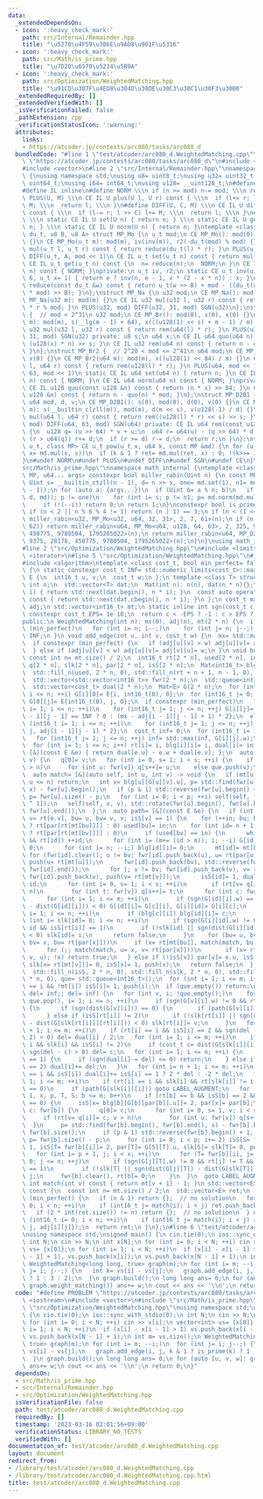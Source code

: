 ```yaml
---
data:
  _extendedDependsOn:
  - icon: ':heavy_check_mark:'
    path: src/Internal/Remainder.hpp
    title: "\u5270\u4F59\u306E\u9AD8\u901F\u5316"
  - icon: ':heavy_check_mark:'
    path: src/Math/is_prime.hpp
    title: "\u7D20\u6570\u5224\u5B9A"
  - icon: ':heavy_check_mark:'
    path: src/Optimization/WeightedMatching.hpp
    title: "\u91CD\u307F\u4ED8\u304D\u30DE\u30C3\u30C1\u30F3\u30B0"
  _extendedRequiredBy: []
  _extendedVerifiedWith: []
  _isVerificationFailed: false
  _pathExtension: cpp
  _verificationStatusIcon: ':warning:'
  attributes:
    links:
    - https://atcoder.jp/contests/arc080/tasks/arc080_d
  bundledCode: "#line 1 \"test/atcoder/arc080_d.WeightedMatching.cpp\"\n#define PROBLEM\
    \ \"https://atcoder.jp/contests/arc080/tasks/arc080_d\"\n#include <iostream>\n\
    #include <vector>\n#line 2 \"src/Internal/Remainder.hpp\"\nnamespace math_internal\
    \ {\nusing namespace std;\nusing u8= uint8_t;\nusing u32= uint32_t;\nusing u64=\
    \ uint64_t;\nusing i64= int64_t;\nusing u128= __uint128_t;\n#define CE constexpr\n\
    #define IL inline\n#define NORM \\\n if (n >= mod) n-= mod; \\\n return n\n#define\
    \ PLUS(U, M) \\\n CE IL U plus(U l, U r) const { \\\n  if (l+= r; l >= M) l-=\
    \ M; \\\n  return l; \\\n }\n#define DIFF(U, C, M) \\\n CE IL U diff(U l, U r)\
    \ const { \\\n  if (l-= r; l >> C) l+= M; \\\n  return l; \\\n }\n#define SGN(U)\
    \ \\\n static CE IL U set(U n) { return n; } \\\n static CE IL U get(U n) { return\
    \ n; } \\\n static CE IL U norm(U n) { return n; }\ntemplate <class u_t, class\
    \ du_t, u8 B, u8 A> struct MP_Mo {\n u_t mod;\n CE MP_Mo(): mod(0), iv(0), r2(0)\
    \ {}\n CE MP_Mo(u_t m): mod(m), iv(inv(m)), r2(-du_t(mod) % mod) {}\n CE IL u_t\
    \ mul(u_t l, u_t r) const { return reduce(du_t(l) * r); }\n PLUS(u_t, mod << 1)\n\
    \ DIFF(u_t, A, mod << 1)\n CE IL u_t set(u_t n) const { return mul(n, r2); }\n\
    \ CE IL u_t get(u_t n) const {\n  n= reduce(n);\n  NORM;\n }\n CE IL u_t norm(u_t\
    \ n) const { NORM; }\nprivate:\n u_t iv, r2;\n static CE u_t inv(u_t n, int e=\
    \ 6, u_t x= 1) { return e ? inv(n, e - 1, x * (2 - x * n)) : x; }\n CE IL u_t\
    \ reduce(const du_t &w) const { return u_t(w >> B) + mod - ((du_t(u_t(w) * iv)\
    \ * mod) >> B); }\n};\nstruct MP_Na {\n u32 mod;\n CE MP_Na(): mod(0){};\n CE\
    \ MP_Na(u32 m): mod(m) {}\n CE IL u32 mul(u32 l, u32 r) const { return u64(l)\
    \ * r % mod; }\n PLUS(u32, mod) DIFF(u32, 31, mod) SGN(u32)\n};\nstruct MP_Br\
    \ {  // mod < 2^31\n u32 mod;\n CE MP_Br(): mod(0), s(0), x(0) {}\n CE MP_Br(u32\
    \ m): mod(m), s(__lg(m - 1) + 64), x(((u128(1) << s) + m - 1) / m) {}\n CE IL\
    \ u32 mul(u32 l, u32 r) const { return rem(u64(l) * r); }\n PLUS(u32, mod) DIFF(u32,\
    \ 31, mod) SGN(u32) private: u8 s;\n u64 x;\n CE IL u64 quo(u64 n) const { return\
    \ (u128(x) * n) >> s; }\n CE IL u32 rem(u64 n) const { return n - quo(n) * mod;\
    \ }\n};\nstruct MP_Br2 {  // 2^20 < mod <= 2^41\n u64 mod;\n CE MP_Br2(): mod(0),\
    \ x(0) {}\n CE MP_Br2(u64 m): mod(m), x((u128(1) << 84) / m) {}\n CE IL u64 mul(u64\
    \ l, u64 r) const { return rem(u128(l) * r); }\n PLUS(u64, mod << 1)\n DIFF(u64,\
    \ 63, mod << 1)\n static CE IL u64 set(u64 n) { return n; }\n CE IL u64 get(u64\
    \ n) const { NORM; }\n CE IL u64 norm(u64 n) const { NORM; }\nprivate:\n u64 x;\n\
    \ CE IL u128 quo(const u128 &n) const { return (n * x) >> 84; }\n CE IL u64 rem(const\
    \ u128 &n) const { return n - quo(n) * mod; }\n};\nstruct MP_D2B1 {\n u8 s;\n\
    \ u64 mod, d, v;\n CE MP_D2B1(): s(0), mod(0), d(0), v(0) {}\n CE MP_D2B1(u64\
    \ m): s(__builtin_clzll(m)), mod(m), d(m << s), v(u128(-1) / d) {}\n CE IL u64\
    \ mul(u64 l, u64 r) const { return rem((u128(l) * r) << s) >> s; }\n PLUS(u64,\
    \ mod) DIFF(u64, 63, mod) SGN(u64) private: CE IL u64 rem(const u128 &u) const\
    \ {\n  u128 q= (u >> 64) * v + u;\n  u64 r= u64(u) - (q >> 64) * d - d;\n  if\
    \ (r > u64(q)) r+= d;\n  if (r >= d) r-= d;\n  return r;\n }\n};\ntemplate <class\
    \ u_t, class MP> CE u_t pow(u_t x, u64 k, const MP &md) {\n for (u_t ret= md.set(1);;\
    \ x= md.mul(x, x))\n  if (k & 1 ? ret= md.mul(ret, x) : 0; !(k>>= 1)) return ret;\n\
    }\n#undef NORM\n#undef PLUS\n#undef DIFF\n#undef SGN\n#undef CE\n}\n#line 3 \"\
    src/Math/is_prime.hpp\"\nnamespace math_internal {\ntemplate <class Uint, class\
    \ MP, u64... args> constexpr bool miller_rabin(Uint n) {\n const MP md(n);\n const\
    \ Uint s= __builtin_ctzll(n - 1), d= n >> s, one= md.set(1), n1= md.norm(md.set(n\
    \ - 1));\n for (auto a: {args...})\n  if (Uint b= a % n; b)\n   if (Uint p= md.norm(pow(md.set(b),\
    \ d, md)); p != one)\n    for (int i= s; p != n1; p= md.norm(md.mul(p, p)))\n\
    \     if (!(--i)) return 0;\n return 1;\n}\nconstexpr bool is_prime(u64 n) {\n\
    \ if (n < 2 || n % 6 % 4 != 1) return (n | 1) == 3;\n if (n < (1 << 30)) return\
    \ miller_rabin<u32, MP_Mo<u32, u64, 32, 31>, 2, 7, 61>(n);\n if (n < (1ull <<\
    \ 62)) return miller_rabin<u64, MP_Mo<u64, u128, 64, 63>, 2, 325, 9375, 28178,\
    \ 450775, 9780504, 1795265022>(n);\n return miller_rabin<u64, MP_D2B1, 2, 325,\
    \ 9375, 28178, 450775, 9780504, 1795265022>(n);\n}\n}\nusing math_internal::is_prime;\n\
    #line 2 \"src/Optimization/WeightedMatching.hpp\"\n#include <limits>\n#include\
    \ <iterator>\n#line 5 \"src/Optimization/WeightedMatching.hpp\"\n#include <queue>\n\
    #include <algorithm>\ntemplate <class cost_t, bool min_perfect= false> class WeightedMatching\
    \ {\n static constexpr cost_t INF= std::numeric_limits<cost_t>::max() / 4;\n struct\
    \ E {\n  int16_t u, v;\n  cost_t w;\n };\n template <class T> struct Mat {\n \
    \ int n;\n  std::vector<T> dat;\n  Mat(int n): n(n), dat(n * n){};\n  auto operator[](int\
    \ i) { return std::next(dat.begin(), n * i); }\n  const auto operator[](int i)\
    \ const { return std::next(dat.cbegin(), n * i); }\n };\n cost_t mx;\n Mat<cost_t>\
    \ adj;\n std::vector<int16_t> mt;\n static inline int sgn(cost_t c) {\n  static\
    \ constexpr cost_t EPS= 1e-10;\n  return c < -EPS ? -1 : c > EPS ? 1 : 0;\n }\n\
    public:\n WeightedMatching(int n): mx(0), adj(n), mt(2 * n) {\n  if constexpr\
    \ (min_perfect)\n   for (int i= n; i--;)\n    for (int j= n; j--;) adj[i][j]=\
    \ INF;\n }\n void add_edge(int u, int v, cost_t w) {\n  mx= std::max(mx, w);\n\
    \  if constexpr (min_perfect) {\n   if (adj[u][v] > w) adj[u][v]= adj[v][u]= w;\n\
    \  } else if (adj[u][v] < w) adj[u][v]= adj[v][u]= w;\n }\n void build() {\n \
    \ const int n= mt.size() / 2;\n  int16_t rt[2 * n], used[2 * n], in= 0, m= n,\
    \ q[2 * n], slk[2 * n], par[2 * n], isS[2 * n];\n  Mat<int16_t> blg(2 * n);\n\
    \  std::fill_n(used, 2 * n, 0), std::fill_n(rt + n + 1, n - 1, 0), rt[0]= 0;\n\
    \  std::vector<std::vector<int16_t>> fwr(2 * n);\n  std::queue<int16_t> que;\n\
    \  std::vector<cost_t> dual(2 * n);\n  Mat<E> G(2 * n);\n  for (int16_t i= 0;\
    \ i <= n; ++i) G[i][0]= E{i, int16_t(0), 0};\n  for (int16_t j= 0; j <= n; ++j)\
    \ G[0][j]= E{int16_t(0), j, 0};\n  if constexpr (min_perfect)\n   for (int16_t\
    \ i= 1; i <= n; ++i)\n    for (int16_t j= 1; j <= n; ++j) G[i][j]= E{i, j, adj[i\
    \ - 1][j - 1] == INF ? 0 : (mx - adj[i - 1][j - 1] + 1) * 2};\n  else\n   for\
    \ (int16_t i= 1; i <= n; ++i)\n    for (int16_t j= 1; j <= n; ++j) G[i][j]= E{i,\
    \ j, adj[i - 1][j - 1] * 2};\n  cost_t inf= 0;\n  for (int16_t i= 1; i <= n; ++i)\n\
    \   for (int16_t j= 1; j <= n; ++j) inf= std::max(inf, G[i][j].w);\n  inf+= 1;\n\
    \  for (int i= 1; i <= n; i++) rt[i]= i, blg[i][i]= i, dual[i]= inf;\n  auto dist=\
    \ [&](const E &e) { return dual[e.u] - e.w + dual[e.v]; };\n  auto push= [&](int\
    \ v) {\n   q[0]= v;\n   for (int i= 0, s= 1; i < s; ++i) {\n    if (v= q[i]; v\
    \ > n)\n     for (int u: fwr[v]) q[s++]= u;\n    else que.push(v);\n   }\n  };\n\
    \  auto match= [&](auto self, int u, int v) -> void {\n   if (mt[u]= G[u][v].v;\
    \ u <= n) return;\n   int x= blg[u][G[u][v].u], p= std::find(fwr[u].begin(), fwr[u].end(),\
    \ x) - fwr[u].begin();\n   if (p & 1) std::reverse(fwr[u].begin() + 1, fwr[u].end()),\
    \ p= fwr[u].size() - p;\n   for (int i= 0; i < p; ++i) self(self, fwr[u][i], fwr[u][i\
    \ ^ 1]);\n   self(self, x, v), std::rotate(fwr[u].begin(), fwr[u].begin() + p,\
    \ fwr[u].end());\n  };\n  auto path= [&](const E &e) {\n   if (int u= rt[e.u],\
    \ v= rt[e.v], bu= u, bv= v, x; isS[v] == 1) {\n    for (++in; bu; bu= rt[mt[bu]]\
    \ ? rt[par[rt[mt[bu]]]] : 0) used[bu]= in;\n    for (int id= n + 1; bv; bv= rt[mt[bv]]\
    \ ? rt[par[rt[mt[bv]]]] : 0)\n     if (used[bv] == in) {\n      while (id <= m\
    \ && rt[id]) ++id;\n      for (int i= (m+= (id > m)); i; --i) G[id][i].w= G[i][id].w=\
    \ 0;\n      for (int i= n; --i;) blg[id][i]= 0;\n      mt[id]= mt[bv];\n     \
    \ for (fwr[id].clear(); u != bv; fwr[id].push_back(u), u= rt[par[u]]) fwr[id].push_back(u),\
    \ push(u= rt[mt[u]]);\n      fwr[id].push_back(bv), std::reverse(fwr[id].begin(),\
    \ fwr[id].end());\n      for (; v != bv; fwr[id].push_back(v), v= rt[par[v]])\
    \ fwr[id].push_back(v), push(v= rt[mt[v]]);\n      isS[id]= 1, dual[id]= 0, q[0]=\
    \ id;\n      for (int i= 0, s= 1; i < s; ++i)\n       if (rt[v= q[i]]= id; v >\
    \ n)\n        for (int t: fwr[v]) q[s++]= t;\n      for (int c: fwr[id]) {\n \
    \      for (int i= 1; i <= m; ++i)\n        if (sgn(G[id][i].w) == 0 || sgn(dist(G[c][i])\
    \ - dist(G[id][i])) < 0) G[id][i]= G[c][i], G[i][id]= G[i][c];\n       for (int\
    \ i= 1; i <= n; ++i)\n        if (blg[c][i]) blg[id][i]= c;\n      }\n      for\
    \ (int i= slk[id]= 0; i <= n; ++i)\n       if (sgn(G[i][id].w) != 0 && rt[i] !=\
    \ id && isS[rt[i]] == 1)\n        if (!slk[id] || sgn(dist(G[i][id]) - dist(G[slk[id]][id]))\
    \ < 0) slk[id]= i;\n      return false;\n     }\n    for (bu= u, bv= v;; match(match,\
    \ bv= x, bu= rt[par[x]]))\n     if (x= rt[mt[bu]], match(match, bu, bv); !x)\n\
    \      for (;; match(match, u= x, v= rt[par[x]]))\n       if (x= rt[mt[v]], match(match,\
    \ v, u); !x) return true;\n   } else if (!isS[v]) par[v]= e.u, isS[v]= 2, slk[v]=\
    \ slk[x= rt[mt[v]]]= 0, isS[x]= 1, push(x);\n   return false;\n  };\n LABEL_AUGMENT:\n\
    \  std::fill_n(isS, 2 * n, 0), std::fill_n(slk, 2 * n, 0), std::fill_n(par, 2\
    \ * n, 0), que= std::queue<int16_t>();\n  for (int i= 1; i <= m; i++)\n   if (rt[i]\
    \ == i && !mt[i]) isS[i]= 1, push(i);\n  if (que.empty()) return;\n  for (cost_t\
    \ del= inf;; del= inf) {\n   for (int v, i; !que.empty();)\n    for (v= que.front(),\
    \ que.pop(), i= 1; i <= n; ++i)\n     if (sgn(G[v][i].w) != 0 && rt[i] != rt[v])\
    \ {\n      if (sgn(dist(G[v][i])) == 0) {\n       if (path(G[v][i])) goto LABEL_AUGMENT;\n\
    \      } else if (isS[rt[i]] != 2)\n       if (!slk[rt[i]] || sgn(dist(G[v][rt[i]])\
    \ - dist(G[slk[rt[i]]][rt[i]])) < 0) slk[rt[i]]= v;\n     }\n   for (int i= n\
    \ + 1; i <= m; ++i)\n    if (rt[i] == i && isS[i] == 2 && sgn(del - dual[i] /\
    \ 2) > 0) del= dual[i] / 2;\n   for (int i= 1; i <= m; ++i)\n    if (rt[i] ==\
    \ i && slk[i] && isS[i] != 2)\n     if (cost_t c= dist(G[slk[i]][i]) / (1 + isS[i]);\
    \ sgn(del - c) > 0) del= c;\n   for (int i= 1; i <= n; ++i) {\n    if (isS[rt[i]]\
    \ == 1) {\n     if (sgn(dual[i]-= del) <= 0) return;\n    } else if (isS[rt[i]]\
    \ == 2) dual[i]+= del;\n   }\n   for (int i= n + 1; i <= m; ++i)\n    if (rt[i]\
    \ == i && isS[i]) dual[i]+= isS[i] == 1 ? 2 * del : -2 * del;\n   for (int i=\
    \ 1; i <= m; ++i)\n    if (rt[i] == i && slk[i] && rt[slk[i]] != i && sgn(dist(G[slk[i]][i]))\
    \ == 0)\n     if (path(G[slk[i]][i])) goto LABEL_AUGMENT;\n   for (int b= n +\
    \ 1, x, p, T, S; b <= m; b++)\n    if (rt[b] == b && isS[b] == 2 && sgn(dual[b])\
    \ == 0) {\n     isS[x= blg[b][G[b][par[b]].u]]= 2, par[x]= par[b];\n     for (int\
    \ c: fwr[b]) {\n      q[0]= c;\n      for (int i= 0, s= 1, v; i < s; ++i)\n  \
    \     if (rt[v= q[i]]= c; v > n)\n        for (int u: fwr[v]) q[s++]= u;\n   \
    \  }\n     p= std::find(fwr[b].begin(), fwr[b].end(), x) - fwr[b].begin(), x=\
    \ fwr[b].size();\n     if (p & 1) std::reverse(fwr[b].begin() + 1, fwr[b].end()),\
    \ p= fwr[b].size() - p;\n     for (int i= 0; i < p; i+= 2) isS[S= fwr[b][i + 1]]=\
    \ 1, isS[T= fwr[b][i]]= 2, par[T]= G[S][T].u, slk[S]= slk[T]= 0, push(S);\n  \
    \   for (int i= p + 1, j; i < x; ++i)\n      for (T= fwr[b][i], j= isS[T]= slk[T]=\
    \ 0; j <= n; ++j)\n       if (sgn(G[j][T].w) != 0 && rt[j] != T && isS[rt[j]]\
    \ == 1)\n        if (!slk[T] || sgn(dist(G[j][T]) - dist(G[slk[T]][T])) < 0) slk[T]=\
    \ j;\n     fwr[b].clear(), rt[b]= 0;\n    }\n  }\n  goto LABEL_AUGMENT;\n }\n\
    \ int match(int v) const { return mt[v + 1] - 1; }\n std::vector<E> weight_matching()\
    \ const {\n  const int n= mt.size() / 2;\n  std::vector<E> ret;\n  if constexpr\
    \ (min_perfect) {\n   if (n & 1) return {};  // no solution\n   for (int16_t i=\
    \ 0; i < n; ++i)\n    if (int16_t j= match(i); i < j) ret.push_back(E{i, j, adj[i][j]});\n\
    \   if (2 * int(ret.size()) != n) return {};  // no solution\n  } else\n   for\
    \ (int16_t i= 0; i < n; ++i)\n    if (int16_t j= match(i); i < j) ret.push_back(E{i,\
    \ j, adj[i][j]});\n  return ret;\n }\n};\n#line 6 \"test/atcoder/arc080_d.WeightedMatching.cpp\"\
    \nusing namespace std;\nsigned main() {\n cin.tie(0);\n ios::sync_with_stdio(0);\n\
    \ int N;\n cin >> N;\n int x[N];\n for (int i= 0; i < N; ++i) cin >> x[i];\n vector<int>\
    \ vs= {x[0]};\n for (int i= 1; i < N; ++i)\n  if (x[i] - x[i - 1] > 1) vs.push_back(x[i\
    \ - 1] + 1), vs.push_back(x[i]);\n vs.push_back(x[N - 1] + 1);\n int m= vs.size();\n\
    \ WeightedMatching<long long, true> graph(m);\n for (int i= m; --i;)\n  for (int\
    \ j= i; j--;) {\n   int k= vs[i] - vs[j];\n   graph.add_edge(i, j, k & 1 ? is_prime(k)\
    \ ? 1 : 3 : 2);\n  }\n graph.build();\n long long ans= 0;\n for (auto [u, v, w]:\
    \ graph.weight_matching()) ans+= w;\n cout << ans << '\\n';\n return 0;\n}\n"
  code: "#define PROBLEM \"https://atcoder.jp/contests/arc080/tasks/arc080_d\"\n#include\
    \ <iostream>\n#include <vector>\n#include \"src/Math/is_prime.hpp\"\n#include\
    \ \"src/Optimization/WeightedMatching.hpp\"\nusing namespace std;\nsigned main()\
    \ {\n cin.tie(0);\n ios::sync_with_stdio(0);\n int N;\n cin >> N;\n int x[N];\n\
    \ for (int i= 0; i < N; ++i) cin >> x[i];\n vector<int> vs= {x[0]};\n for (int\
    \ i= 1; i < N; ++i)\n  if (x[i] - x[i - 1] > 1) vs.push_back(x[i - 1] + 1), vs.push_back(x[i]);\n\
    \ vs.push_back(x[N - 1] + 1);\n int m= vs.size();\n WeightedMatching<long long,\
    \ true> graph(m);\n for (int i= m; --i;)\n  for (int j= i; j--;) {\n   int k=\
    \ vs[i] - vs[j];\n   graph.add_edge(i, j, k & 1 ? is_prime(k) ? 1 : 3 : 2);\n\
    \  }\n graph.build();\n long long ans= 0;\n for (auto [u, v, w]: graph.weight_matching())\
    \ ans+= w;\n cout << ans << '\\n';\n return 0;\n}"
  dependsOn:
  - src/Math/is_prime.hpp
  - src/Internal/Remainder.hpp
  - src/Optimization/WeightedMatching.hpp
  isVerificationFile: false
  path: test/atcoder/arc080_d.WeightedMatching.cpp
  requiredBy: []
  timestamp: '2023-03-16 02:01:56+09:00'
  verificationStatus: LIBRARY_NO_TESTS
  verifiedWith: []
documentation_of: test/atcoder/arc080_d.WeightedMatching.cpp
layout: document
redirect_from:
- /library/test/atcoder/arc080_d.WeightedMatching.cpp
- /library/test/atcoder/arc080_d.WeightedMatching.cpp.html
title: test/atcoder/arc080_d.WeightedMatching.cpp
---
```

